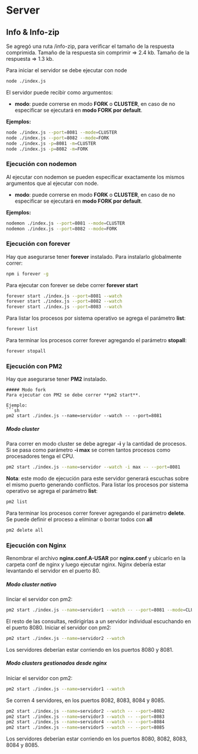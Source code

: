 # Server

## Info & Info-zip

Se agregó una ruta /info-zip, para verificar el tamaño de la respuesta comprimida.
Tamaño de la respuesta sin comprimir => 2.4 kb.
Tamaño de la respuesta => 1.3 kb.

Para iniciar el servidor se debe ejecutar con node

```sh
node ./index.js
```

El servidor puede recibir como argumentos:

- **modo**: puede correrse en modo **FORK** o **CLUSTER**, en caso de no especificar se ejecutará en **modo FORK por default**.

**Ejemplos:**

```sh
node ./index.js --port=8081 --mode=CLUSTER
node ./index.js --port=8082 --mode=FORK
node ./index.js -p=8081 -m=CLUSTER
node ./index.js -p=8082 -m=FORK
```

### Ejecución con **nodemon**

Al ejecutar con nodemon se pueden especificar exactamente los mismos argumentos que al ejecutar con node.

- **modo**: puede correrse en modo **FORK** o **CLUSTER**, en caso de no especificar se ejecutará en **modo FORK por default**.

**Ejemplos:**

```sh
nodemon ./index.js --port=8081 --mode=CLUSTER
nodemon ./index.js --port=8082 --mode=FORK
```

### Ejecución con **forever**

Hay que asegurarse tener **forever** instalado. Para instalarlo globalmente correr:

```sh
npm i forever -g
```

Para ejecutar con forever se debe correr **forever start**

```sh
forever start ./index.js --port=8081 --watch
forever start ./index.js --port=8082 --watch
forever start ./index.js --port=8083 --watch
```

Para listar los procesos por sistema operativo se agrega el parámetro **list**:

```sh
forever list
```

Para terminar los procesos correr forever agregando el parámetro **stopall**:

```sh
forever stopall
```

### Ejecución con **PM2**

Hay que asegurarse tener **PM2** instalado.

````
##### Modo fork
Para ejecutar con PM2 se debe correr **pm2 start**.

Ejemplo:
```sh
pm2 start ./index.js --name=servidor --watch -- --port=8081
````

##### Modo cluster

Para correr en modo cluster se debe agregar **-i** y la cantidad de procesos. Si se pasa como parámetro **-i max** se corren tantos procesos como procesadores tenga el CPU.

```sh
pm2 start ./index.js --name=servidor --watch -i max -- --port=8081
```

**Nota**: este modo de ejecución para este servidor generará escuchas sobre el mismo puerto generando conflictos.
Para listar los procesos por sistema operativo se agrega el parámetro **list**:

```sh
pm2 list
```

Para terminar los procesos correr forever agregando el parámetro **delete**. Se puede definir el proceso a eliminar o borrar todos con **all**

```sh
pm2 delete all
```

### Ejecución con **Nginx**

Renombrar el archivo **nginx.conf.A-USAR** por **nginx.conf** y ubicarlo en la carpeta conf de nginx y luego ejecutar nginx. Nginx debería estar levantando el servidor en el puerto 80.

##### Modo cluster nativo

Iinciar el servidor con pm2:

```sh
pm2 start ./index.js --name=servidor1 --watch -- --port=8081 --mode=CLUSTER
```

El resto de las consultas, redirigirlas a un servidor individual escuchando en el puerto 8080. Iniciar el servidor con pm2:

```sh
pm2 start ./index.js --name=servidor2 --watch
```

Los servidores deberían estar corriendo en los puertos 8080 y 8081.

##### Modo clusters gestionados desde nginx

Iniciar el servidor con pm2:

```sh
pm2 start ./index.js --name=servidor1 --watch
```

Se corren 4 servidores, en los puertos 8082, 8083, 8084 y 8085.

```sh
pm2 start ./index.js --name=servidor2 --watch -- --port=8082
pm2 start ./index.js --name=servidor3 --watch -- --port=8083
pm2 start ./index.js --name=servidor4 --watch -- --port=8084
pm2 start ./index.js --name=servidor5 --watch -- --port=8085
```

Los servidores deberían estar corriendo en los puertos 8080, 8082, 8083, 8084 y 8085.
